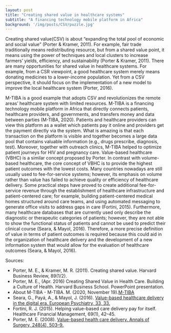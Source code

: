 ```yaml
---
layout: post
title: "Creating shared value in healthcare systems"
subtitle: "A financing technology mobile platform in Africa"
background: '/img/posts/CSV/puzzle.jpg'
---
```

Creating shared value(CSV) is about “expanding the total pool of economic and social value” (Porter & Kramer, 2011). For example, fair trade traditionally means redistributing resource, but from a shared value point, it means using the power of techniques and local clusters to increase farmers’ yields, efficiency, and sustainability (Porter & Kramer, 2011). There are many opportunities for shared value in healthcare systems. For example, from a CSR viewpoint, a good healthcare system merely means donating medicines to a lower-income population. Yet from a CSV perspective, it should focus on the implementation of a new model to improve the local healthcare system (Porter, 2016). 

M-TIBA is a good example that adopts CSV and revolutionizes the remote areas’ healthcare system with limited resources. M-TIBA is a financing technology mobile platform in Africa that directly connects patients, healthcare providers, and governments, and transfers money and data between parties (M-TIBA, 2020). Patients and healthcare providers can view this platform as a wallet which patients pay it online and providers get the payment directly via the system. What is amazing is that each transaction on the platform is visible and together becomes a large data pool that contains valuable information (e.g., drugs prescribe, diagnosis, test). Moreover, together with outreach clinics, M-TIBA helped to optimize patient journeys for HIV and pregnancy care. Value-based healthcare (VBHC) is a similar concept proposed by Porter. In contrast with volume-based healthcare, the core concept of VBHC is to provide the highest patient outcomes with the lowest costs. Many countries nowadays are still usually used to fee-for-service systems; however, its emphasis on volume rather than value has failed to achieve quality or efficiency of healthcare delivery. Some practical steps have proved to create additional fee-for-service revenue through the establishment of healthcare infrastructure and patient-centered care; for example, building patient-centered medical homes structured around care teams, and using automated messaging to generate office visits to address gaps in care (Fortini, 2015). Furthermore, many healthcare databases that are currently used only describe the diagnostic or therapeutic categories of patients; however, they are not able to show the functional status of patients and cannot be used to predict their clinical course (Seara, & Mayol, 2016). Therefore, a more precise definition of value in terms of patient outcomes is required because this could aid in the organization of healthcare delivery and the development of a new information system that would allow for the evaluation of healthcare outcomes (Seara, & Mayol, 2016).

Sources:
- Porter, M. E., & Kramer, M. R. (2011). Creating shared value. Harvard Business Review, 89(1/2).
- Porter, M. E., (Apr. 2016) Creating Shared Value in Health Care. Building a Culture of Health. Harvard Business School. PowerPoint presentation.
- About M-TIBA - M-TIBA. M. (2020, November 19).[M-TIBA](https://mtiba.com/about-m-tiba/)
- Seara, G., Payá, A., & Mayol, J. (2016). [Value-based healthcare delivery in the digital era. European Psychiatry, 33, 33.](https://doi.org/10.1016/j.eurpsy.2016.01.862)
- Fortini, R. J. (2015). Helping value-based care delivery pay for itself. Healthcare Financial Management, 69(1), 42–45.
- Porter, M. E. (2008). [Value-based health care delivery. Annals of Surgery, 248(4), 503–9.](https://doi.org/10.1097/SLA.0b013e31818a43af)